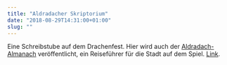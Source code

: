 ```yaml
---
title: "Aldradacher Skriptorium"
date: "2018-08-29T14:31:00+01:00"
slug: ""
---
```


Eine Schreibstube auf dem Drachenfest. Hier wird auch der [Aldradach-Almanach](https://www.aldradach-almanach.de/) veröffentlicht, ein Reiseführer
für die Stadt auf dem Spiel. [Link](https://www.aldradacher-skriptorium.de/).
